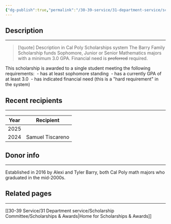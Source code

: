 ```yaml
---
{"dg-publish":true,"permalink":"/30-39-service/31-department-service/scholarship-committee/01-awards/barry-family-scholarship/","updated":"2025-05-20T15:26:46-07:00"}
---
```


## Description
---

> [!quote] Description in Cal Poly Scholarships system
> The Barry Family Scholarship funds Sophomore, Junior or Senior Mathematics majors with a minimum 3.0 GPA. Financial need is ~~preferred~~ required.
 
 This scholarship is awarded to a single student meeting the following requirements:
 - has at least sophomore standing
 - has a currently GPA of at least 3.0
 - has indicated financial need (this is a "hard requirement" in the system)
## Recent recipients
---

| Year | Recipient        |
| ---- | ---------------- |
| 2025 |                  |
| 2024 | Samuel Tiscareno |

## Donor info
---

Established in 2016 by Alexi and Tyler Barry, both Cal Poly math majors who graduated in the mid-2000s.

## Related pages
---

[[30-39 Service/31 Department service/Scholarship Committee/Scholarships & Awards\|Home for Scholarships & Awards]]